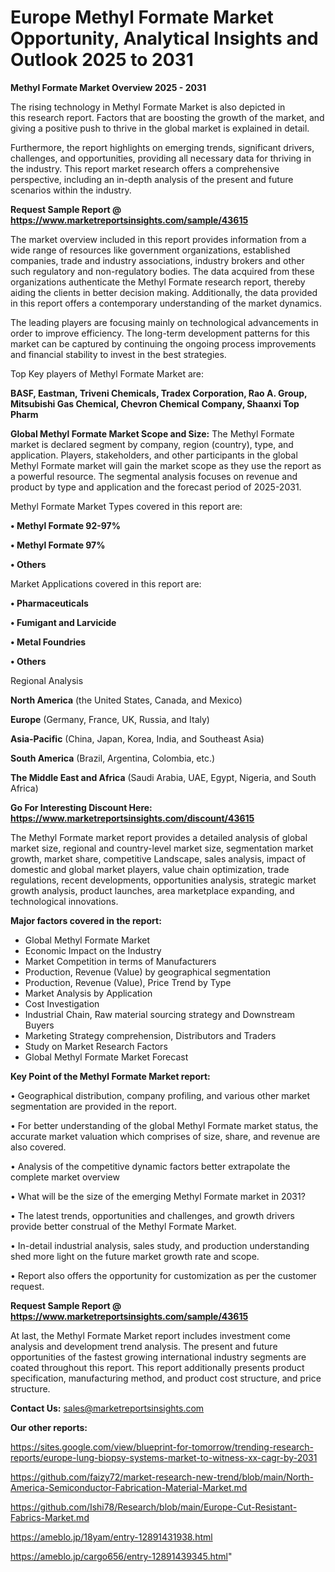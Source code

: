 # Europe Methyl Formate Market Opportunity, Analytical Insights and Outlook 2025 to 2031

<Strong> Methyl Formate Market Overview 2025 - 2031</strong>

The rising technology in Methyl Formate Market is also depicted in this research report. Factors that are boosting the growth of the market, and giving a positive push to thrive in the global market is explained in detail.

Furthermore, the report highlights on emerging trends, significant drivers, challenges, and opportunities, providing all necessary data for thriving in the industry. This report market research offers a comprehensive perspective, including an in-depth analysis of the present and future scenarios within the industry.

<strong>Request Sample Report @ <a href=https://www.marketreportsinsights.com/sample/43615>https://www.marketreportsinsights.com/sample/43615</a></strong>

The market overview included in this report provides information from a wide range of resources like government organizations, established companies, trade and industry associations, industry brokers and other such regulatory and non-regulatory bodies. The data acquired from these organizations authenticate the Methyl Formate research report, thereby aiding the clients in better decision making. Additionally, the data provided in this report offers a contemporary understanding of the market dynamics.

The leading players are focusing mainly on technological advancements in order to improve efficiency. The long-term development patterns for this market can be captured by continuing the ongoing process improvements and financial stability to invest in the best strategies.

Top Key players of Methyl Formate Market are:

<strong>BASF, Eastman, Triveni Chemicals, Tradex Corporation, Rao A. Group, Mitsubishi Gas Chemical, Chevron Chemical Company, Shaanxi Top Pharm</strong>

<strong><b>Global Methyl Formate Market Scope and Size:</b></strong>
The Methyl Formate market is declared segment by company, region (country), type, and application. Players, stakeholders, and other participants in the global Methyl Formate market will gain the market scope as they use the report as a powerful resource. The segmental analysis focuses on revenue and product by type and application and the forecast period of 2025-2031.

Methyl Formate Market Types covered in this report are:

<strong>•  Methyl Formate 92-97%

•  Methyl Formate 97%

•  Others</strong>

Market Applications covered in this report are:

<strong>•  Pharmaceuticals

•  Fumigant and Larvicide

•  Metal Foundries

•  Others</strong> 

Regional Analysis

<strong>North America</strong> (the United States, Canada, and Mexico)

<strong>Europe</strong> (Germany, France, UK, Russia, and Italy)

<strong>Asia-Pacific</strong> (China, Japan, Korea, India, and Southeast Asia)

<strong>South America</strong> (Brazil, Argentina, Colombia, etc.)

<strong>The Middle East and Africa</strong> (Saudi Arabia, UAE, Egypt, Nigeria, and South Africa)

<strong>Go For Interesting Discount Here: <a href=https://www.marketreportsinsights.com/discount/43615>https://www.marketreportsinsights.com/discount/43615</a></strong>

The Methyl Formate market report provides a detailed analysis of global market size, regional and country-level market size, segmentation market growth, market share, competitive Landscape, sales analysis, impact of domestic and global market players, value chain optimization, trade regulations, recent developments, opportunities analysis, strategic market growth analysis, product launches, area marketplace expanding, and technological innovations.

<strong><b>Major factors covered in the report:</b></strong>
<ul>
  <li>Global Methyl Formate Market </li>
  <li>Economic Impact on the Industry</li>
  <li>Market Competition in terms of Manufacturers</li>
  <li>Production, Revenue (Value) by geographical segmentation</li>
  <li>Production, Revenue (Value), Price Trend by Type</li>
  <li>Market Analysis by Application</li>
  <li>Cost Investigation</li>
  <li>Industrial Chain, Raw material sourcing strategy and Downstream Buyers</li>
  <li>Marketing Strategy comprehension, Distributors and Traders</li>
  <li>Study on Market Research Factors</li>
  <li>Global Methyl Formate Market Forecast</li>
</ul>

<strong><b>Key Point of the Methyl Formate Market report:</b></strong>

• Geographical distribution, company profiling, and various other market segmentation are provided in the report.

• For better understanding of the global Methyl Formate market status, the accurate market valuation which comprises of size, share, and revenue are also covered.

• Analysis of the competitive dynamic factors better extrapolate the complete market overview

• What will be the size of the emerging Methyl Formate market in 2031?

• The latest trends, opportunities and challenges, and growth drivers provide better construal of the Methyl Formate Market.

• In-detail industrial analysis, sales study, and production understanding shed more light on the future market growth rate and scope.

• Report also offers the opportunity for customization as per the customer request.

<strong>Request Sample Report @ <a href=https://www.marketreportsinsights.com/sample/43615>https://www.marketreportsinsights.com/sample/43615</a></strong>

At last, the Methyl Formate Market report includes investment come analysis and development trend analysis. The present and future opportunities of the fastest growing international industry segments are coated throughout this report. This report additionally presents product specification, manufacturing method, and product cost structure, and price structure.

<strong>Contact Us:</strong>
sales@marketreportsinsights.com

<strong>Our other reports:</strong>

<a href=https://sites.google.com/view/blueprint-for-tomorrow/trending-research-reports/europe-lung-biopsy-systems-market-to-witness-xx-cagr-by-2031>https://sites.google.com/view/blueprint-for-tomorrow/trending-research-reports/europe-lung-biopsy-systems-market-to-witness-xx-cagr-by-2031</a>

<a href=https://github.com/faizy72/market-research-new-trend/blob/main/North-America-Semiconductor-Fabrication-Material-Market.md>https://github.com/faizy72/market-research-new-trend/blob/main/North-America-Semiconductor-Fabrication-Material-Market.md</a>

<a href=https://github.com/Ishi78/Research/blob/main/Europe-Cut-Resistant-Fabrics-Market.md>https://github.com/Ishi78/Research/blob/main/Europe-Cut-Resistant-Fabrics-Market.md</a>

<a href=https://ameblo.jp/18yam/entry-12891431938.html>https://ameblo.jp/18yam/entry-12891431938.html</a>

<a href=https://ameblo.jp/cargo656/entry-12891439345.html>https://ameblo.jp/cargo656/entry-12891439345.html</a>"
